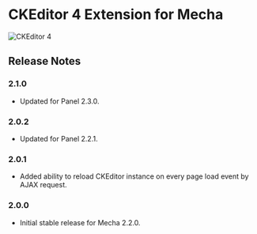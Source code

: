 CKEditor 4 Extension for Mecha
==============================

![CKEditor 4](https://user-images.githubusercontent.com/1669261/74047159-76199700-4a02-11ea-9673-8f4aa7049f5e.png)

Release Notes
-------------

### 2.1.0

 - Updated for Panel 2.3.0.

### 2.0.2

 - Updated for Panel 2.2.1.

### 2.0.1

 - Added ability to reload CKEditor instance on every page load event by AJAX request.

### 2.0.0

 - Initial stable release for Mecha 2.2.0.
